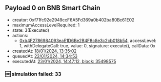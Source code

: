 ## Payload 0 on BNB Smart Chain

- creator: 0xf71fc92e2949ccF6A5Fd369a0b402ba80Bc61E02
- maximumAccessLevelRequired: 1
- state: 3(Executed)
- actions:
  - [0xb4F2786984093eaE1D6Be2B4F8c8e3c2cb018b54](https://bscscan.com/address/0xb4F2786984093eaE1D6Be2B4F8c8e3c2cb018b54), accessLevel: 1, withDelegateCall: true, value: 0, signature: execute(), callData: 0x
- createdAt: [18/01/2024, 13:35:02](https://bscscan.com/tx/0xb84565d3b3c8a66a3b01d8dde541a35250b716271a9334a5484ef7d25b3b213a)
- queuedAt: [22/01/2024, 14:34:53](https://bscscan.com/tx/0xa205140e40a68061b54916f6d822625c77dbcf49d22e5a18d8f8bfdf26315313)
- executedAt: [23/01/2024, 14:47:12, block: 35498575](https://bscscan.com/tx/0x7b03a46cea96cfdc9d6343c708ae8bb0197c64f5d3fa827df0f4ccfa5fb9e3c4)

### :sos: simulation failed: 33
